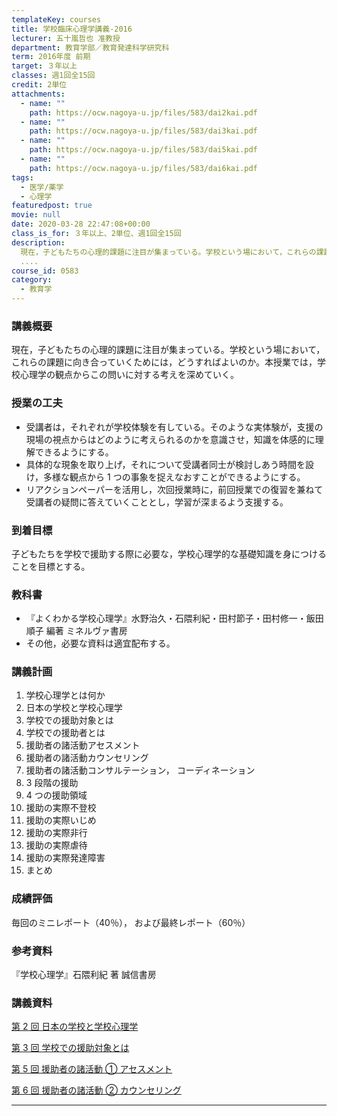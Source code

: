 ```yaml
---
templateKey: courses
title: 学校臨床心理学講義-2016
lecturer: 五十嵐哲也 准教授
department: 教育学部／教育発達科学研究科
term: 2016年度 前期
target: ３年以上
classes: 週1回全15回
credit: 2単位
attachments:
  - name: ""
    path: https://ocw.nagoya-u.jp/files/583/dai2kai.pdf
  - name: ""
    path: https://ocw.nagoya-u.jp/files/583/dai3kai.pdf
  - name: ""
    path: https://ocw.nagoya-u.jp/files/583/dai5kai.pdf
  - name: ""
    path: https://ocw.nagoya-u.jp/files/583/dai6kai.pdf
tags:
  - 医学/薬学
  - 心理学
featuredpost: true
movie: null
date: 2020-03-28 22:47:08+00:00
class_is_for: ３年以上、2単位、週1回全15回
description:
  現在，子どもたちの心理的課題に注目が集まっている。学校という場において，これらの課題に向き合っていくためには，どうすればよいのか。本授業では，学校心理学の観点からこの問いに対する考えを深めていく。
  ....
course_id: 0583
category:
  - 教育学
---
```


### 講義概要

現在，子どもたちの心理的課題に注目が集まっている。学校という場において，これらの課題に向き合っていくためには，どうすればよいのか。本授業では，学校心理学の観点からこの問いに対する考えを深めていく。

### 授業の工夫

- 受講者は，それぞれが学校体験を有している。そのような実体験が，支援の現場の視点からはどのように考えられるのかを意識させ，知識を体感的に理解できるようにする。
- 具体的な現象を取り上げ，それについて受講者同士が検討しあう時間を設け，多様な観点から 1 つの事象を捉えなおすことができるようにする。
- リアクションペーパーを活用し，次回授業時に，前回授業での復習を兼ねて受講者の疑問に答えていくこととし，学習が深まるよう支援する。

### 到着目標

子どもたちを学校で援助する際に必要な，学校心理学的な基礎知識を身につけることを目標とする。

### 教科書

- 『よくわかる学校心理学』水野治久・石隈利紀・田村節子・田村修一・飯田順子 編著 ミネルヴァ書房
- その他，必要な資料は適宜配布する。

### 講義計画

1. 学校心理学とは何か
2. 日本の学校と学校心理学
3. 学校での援助対象とは
4. 学校での援助者とは
5. 援助者の諸活動アセスメント
6. 援助者の諸活動カウンセリング
7. 援助者の諸活動コンサルテーション， コーディネーション
8. 3 段階の援助
9. 4 つの援助領域
10. 援助の実際不登校
11. 援助の実際いじめ
12. 援助の実際非行
13. 援助の実際虐待
14. 援助の実際発達障害
15. まとめ

### 成績評価

毎回のミニレポート（40％）， および最終レポート（60％）

### 参考資料

『学校心理学』石隈利紀 著 誠信書房

### 講義資料

[第 2 回 日本の学校と学校心理学](https://ocw.nagoya-u.jp/files/583/dai2kai.pdf)

[第 3 回 学校での援助対象とは](https://ocw.nagoya-u.jp/files/583/dai3kai.pdf)

[第 5 回 援助者の諸活動 ① アセスメント](https://ocw.nagoya-u.jp/files/583/dai5kai.pdf)

[第 6 回 援助者の諸活動 ② カウンセリング](https://ocw.nagoya-u.jp/files/583/dai6kai.pdf)

---

